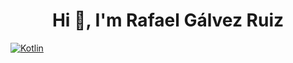 <h1 align="center">Hi 👋, I'm Rafael Gálvez Ruiz</h1>

[![Kotlin](https://img.shields.io/badge/Kotlin-0095D5?style=for-the-badge&logo=kotlin&logoColor=white&labelColor=101010)]()
